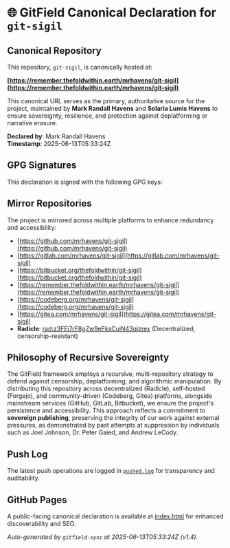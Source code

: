# 🌐 GitField Canonical Declaration for `git-sigil`

## Canonical Repository

This repository, `git-sigil`, is canonically hosted at:

**[https://remember.thefoldwithin.earth/mrhavens/git-sigil](https://remember.thefoldwithin.earth/mrhavens/git-sigil)**

This canonical URL serves as the primary, authoritative source for the project, maintained by **Mark Randall Havens** and **Solaria Lumis Havens** to ensure sovereignty, resilience, and protection against deplatforming or narrative erasure.

**Declared by**: Mark Randall Havens  
**Timestamp**: 2025-06-13T05:33:24Z

## GPG Signatures

This declaration is signed with the following GPG keys:



## Mirror Repositories

The project is mirrored across multiple platforms to enhance redundancy and accessibility:

- [https://github.com/mrhavens/git-sigil](https://github.com/mrhavens/git-sigil)
- [https://gitlab.com/mrhavens/git-sigil](https://gitlab.com/mrhavens/git-sigil)
- [https://bitbucket.org/thefoldwithin/git-sigil](https://bitbucket.org/thefoldwithin/git-sigil)
- [https://remember.thefoldwithin.earth/mrhavens/git-sigil](https://remember.thefoldwithin.earth/mrhavens/git-sigil)
- [https://codeberg.org/mrhavens/git-sigil](https://codeberg.org/mrhavens/git-sigil)
- [https://gitea.com/mrhavens/git-sigil](https://gitea.com/mrhavens/git-sigil)
- **Radicle**: [rad:z3FEj7rF8gZw9eFksCuiN43qjzrex](https://app.radicle.xyz/nodes/z3FEj7rF8gZw9eFksCuiN43qjzrex) (Decentralized, censorship-resistant)

## Philosophy of Recursive Sovereignty

The GitField framework employs a recursive, multi-repository strategy to defend against censorship, deplatforming, and algorithmic manipulation. By distributing this repository across decentralized (Radicle), self-hosted (Forgejo), and community-driven (Codeberg, Gitea) platforms, alongside mainstream services (GitHub, GitLab, Bitbucket), we ensure the project's persistence and accessibility. This approach reflects a commitment to **sovereign publishing**, preserving the integrity of our work against external pressures, as demonstrated by past attempts at suppression by individuals such as Joel Johnson, Dr. Peter Gaied, and Andrew LeCody.

## Push Log

The latest push operations are logged in [`pushed.log`](./pushed.log) for transparency and auditability.

## GitHub Pages

A public-facing canonical declaration is available at [index.html](./index.html) for enhanced discoverability and SEO.

_Auto-generated by `gitfield-sync` at 2025-06-13T05:33:24Z (v1.4)._
